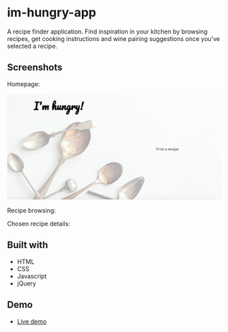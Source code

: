 # im-hungry-app
A recipe finder application.
Find inspiration in your kitchen by browsing recipes, get cooking instructions and wine pairing suggestions once you've selected a recipe.

## Screenshots
Homepage:

![homepage](screenshots/homepage.png)

Recipe browsing:

Chosen recipe details:

## Built with
* HTML
* CSS
* Javascript
* jQuery

## Demo
- [Live demo](https://alatruwe.github.io/im-hungry-app/)
